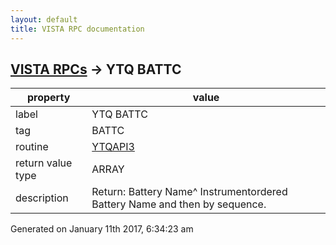 ```yaml
---
layout: default
title: VISTA RPC documentation
---
```




## [VISTA RPCs](TableOfContent.md) &#8594; YTQ BATTC 

 property | value 
--- | --- 
 label | YTQ BATTC
 tag | BATTC
 routine | [YTQAPI3](http://code.osehra.org/dox/Routine_YTQAPI3_source.html)
 return value type | ARRAY
 description | Return: Battery Name^ Instrumentordered Battery Name and then by sequence.




Generated on January 11th 2017, 6:34:23 am